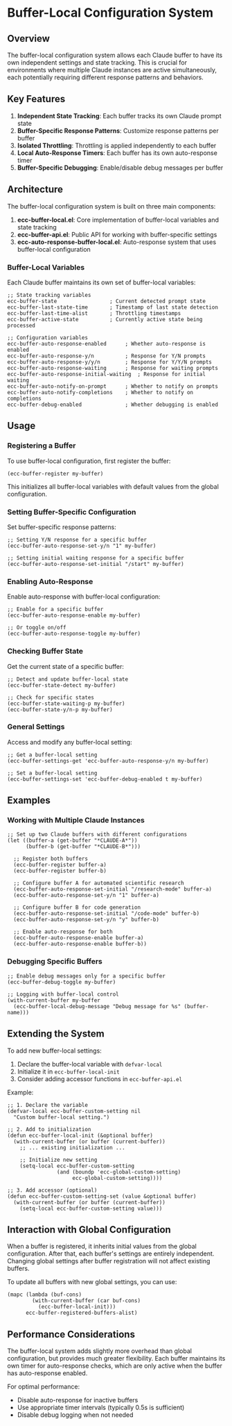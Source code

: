 # Buffer-Local Configuration System

## Overview

The buffer-local configuration system allows each Claude buffer to have its own independent settings and state tracking. This is crucial for environments where multiple Claude instances are active simultaneously, each potentially requiring different response patterns and behaviors.

## Key Features

1. **Independent State Tracking**: Each buffer tracks its own Claude prompt state
2. **Buffer-Specific Response Patterns**: Customize response patterns per buffer
3. **Isolated Throttling**: Throttling is applied independently to each buffer
4. **Local Auto-Response Timers**: Each buffer has its own auto-response timer
5. **Buffer-Specific Debugging**: Enable/disable debug messages per buffer

## Architecture

The buffer-local configuration system is built on three main components:

1. **ecc-buffer-local.el**: Core implementation of buffer-local variables and state tracking
2. **ecc-buffer-api.el**: Public API for working with buffer-specific settings
3. **ecc-auto-response-buffer-local.el**: Auto-response system that uses buffer-local configuration

### Buffer-Local Variables

Each Claude buffer maintains its own set of buffer-local variables:

```elisp
;; State tracking variables
ecc-buffer-state                 ; Current detected prompt state
ecc-buffer-last-state-time       ; Timestamp of last state detection
ecc-buffer-last-time-alist       ; Throttling timestamps
ecc-buffer-active-state          ; Currently active state being processed

;; Configuration variables
ecc-buffer-auto-response-enabled      ; Whether auto-response is enabled
ecc-buffer-auto-response-y/n          ; Response for Y/N prompts
ecc-buffer-auto-response-y/y/n        ; Response for Y/Y/N prompts
ecc-buffer-auto-response-waiting      ; Response for waiting prompts
ecc-buffer-auto-response-initial-waiting  ; Response for initial waiting
ecc-buffer-auto-notify-on-prompt      ; Whether to notify on prompts
ecc-buffer-auto-notify-completions    ; Whether to notify on completions
ecc-buffer-debug-enabled              ; Whether debugging is enabled
```

## Usage

### Registering a Buffer

To use buffer-local configuration, first register the buffer:

```elisp
(ecc-buffer-register my-buffer)
```

This initializes all buffer-local variables with default values from the global configuration.

### Setting Buffer-Specific Configuration

Set buffer-specific response patterns:

```elisp
;; Setting Y/N response for a specific buffer
(ecc-buffer-auto-response-set-y/n "1" my-buffer)

;; Setting initial waiting response for a specific buffer
(ecc-buffer-auto-response-set-initial "/start" my-buffer)
```

### Enabling Auto-Response

Enable auto-response with buffer-local configuration:

```elisp
;; Enable for a specific buffer
(ecc-buffer-auto-response-enable my-buffer)

;; Or toggle on/off
(ecc-buffer-auto-response-toggle my-buffer)
```

### Checking Buffer State

Get the current state of a specific buffer:

```elisp
;; Detect and update buffer-local state
(ecc-buffer-state-detect my-buffer)

;; Check for specific states
(ecc-buffer-state-waiting-p my-buffer)
(ecc-buffer-state-y/n-p my-buffer)
```

### General Settings

Access and modify any buffer-local setting:

```elisp
;; Get a buffer-local setting
(ecc-buffer-settings-get 'ecc-buffer-auto-response-y/n my-buffer)

;; Set a buffer-local setting
(ecc-buffer-settings-set 'ecc-buffer-debug-enabled t my-buffer)
```

## Examples

### Working with Multiple Claude Instances

```elisp
;; Set up two Claude buffers with different configurations
(let ((buffer-a (get-buffer "*CLAUDE-A*"))
      (buffer-b (get-buffer "*CLAUDE-B*")))
  
  ;; Register both buffers
  (ecc-buffer-register buffer-a)
  (ecc-buffer-register buffer-b)
  
  ;; Configure buffer A for automated scientific research
  (ecc-buffer-auto-response-set-initial "/research-mode" buffer-a)
  (ecc-buffer-auto-response-set-y/n "1" buffer-a)
  
  ;; Configure buffer B for code generation
  (ecc-buffer-auto-response-set-initial "/code-mode" buffer-b)
  (ecc-buffer-auto-response-set-y/n "y" buffer-b)
  
  ;; Enable auto-response for both
  (ecc-buffer-auto-response-enable buffer-a)
  (ecc-buffer-auto-response-enable buffer-b))
```

### Debugging Specific Buffers

```elisp
;; Enable debug messages only for a specific buffer
(ecc-buffer-debug-toggle my-buffer)

;; Logging with buffer-local control
(with-current-buffer my-buffer
  (ecc-buffer-local-debug-message "Debug message for %s" (buffer-name)))
```

## Extending the System

To add new buffer-local settings:

1. Declare the buffer-local variable with `defvar-local`
2. Initialize it in `ecc-buffer-local-init`
3. Consider adding accessor functions in `ecc-buffer-api.el`

Example:

```elisp
;; 1. Declare the variable
(defvar-local ecc-buffer-custom-setting nil
  "Custom buffer-local setting.")

;; 2. Add to initialization
(defun ecc-buffer-local-init (&optional buffer)
  (with-current-buffer (or buffer (current-buffer))
    ;; ... existing initialization ...
    
    ;; Initialize new setting
    (setq-local ecc-buffer-custom-setting 
                (and (boundp 'ecc-global-custom-setting)
                     ecc-global-custom-setting))))

;; 3. Add accessor (optional)
(defun ecc-buffer-custom-setting-set (value &optional buffer)
  (with-current-buffer (or buffer (current-buffer))
    (setq-local ecc-buffer-custom-setting value)))
```

## Interaction with Global Configuration

When a buffer is registered, it inherits initial values from the global configuration. After that, each buffer's settings are entirely independent. Changing global settings after buffer registration will not affect existing buffers.

To update all buffers with new global settings, you can use:

```elisp
(mapc (lambda (buf-cons)
        (with-current-buffer (car buf-cons)
          (ecc-buffer-local-init)))
      ecc-buffer-registered-buffers-alist)
```

## Performance Considerations

The buffer-local system adds slightly more overhead than global configuration, but provides much greater flexibility. Each buffer maintains its own timer for auto-response checks, which are only active when the buffer has auto-response enabled.

For optimal performance:
- Disable auto-response for inactive buffers
- Use appropriate timer intervals (typically 0.5s is sufficient)
- Disable debug logging when not needed